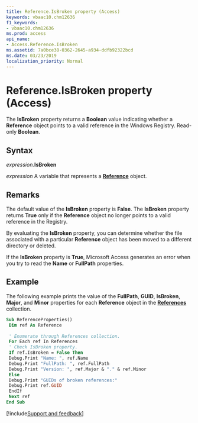 ```yaml
---
title: Reference.IsBroken property (Access)
keywords: vbaac10.chm12636
f1_keywords:
- vbaac10.chm12636
ms.prod: access
api_name:
- Access.Reference.IsBroken
ms.assetid: 7a0bce38-0362-2645-a934-ddfb92322bcd
ms.date: 03/23/2019
localization_priority: Normal
---
```



# Reference.IsBroken property (Access)

The **IsBroken** property returns a **Boolean** value indicating whether a **Reference** object points to a valid reference in the Windows Registry. Read-only **Boolean**.


## Syntax

_expression_.**IsBroken**

_expression_ A variable that represents a **[Reference](Access.Reference.md)** object.


## Remarks

The default value of the **IsBroken** property is **False**. The **IsBroken** property returns **True** only if the **Reference** object no longer points to a valid reference in the Registry.

By evaluating the **IsBroken** property, you can determine whether the file associated with a particular **Reference** object has been moved to a different directory or deleted.

If the **IsBroken** property is **True**, Microsoft Access generates an error when you try to read the **Name** or **FullPath** properties.


## Example

The following example prints the value of the **FullPath**, **GUID**, **IsBroken**, **Major**, and **Minor** properties for each **Reference** object in the **[References](Access.References.md)** collection.

```vb
Sub ReferenceProperties() 
 Dim ref As Reference 
 
 ' Enumerate through References collection. 
 For Each ref In References 
 ' Check IsBroken property. 
 If ref.IsBroken = False Then 
 Debug.Print "Name: ", ref.Name 
 Debug.Print "FullPath: ", ref.FullPath 
 Debug.Print "Version: ", ref.Major & "." & ref.Minor 
 Else 
 Debug.Print "GUIDs of broken references:" 
 Debug.Print ref.GUID 
 EndIf 
 Next ref 
End Sub
```




[!include[Support and feedback](~/includes/feedback-boilerplate.md)]